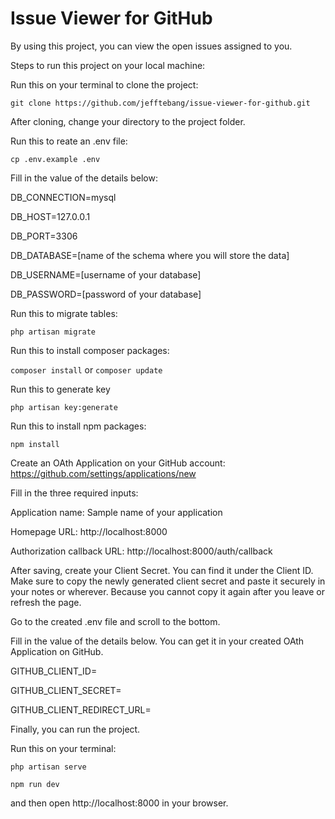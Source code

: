 # Issue Viewer for GitHub

By using this project, you can view the open issues assigned to you.

Steps to run this project on your local machine:

Run this on your terminal to clone the project:

`git clone https://github.com/jefftebang/issue-viewer-for-github.git`

After cloning, change your directory to the project folder.

Run this to reate an .env file:

`cp .env.example .env`

Fill in the value of the details below:

DB_CONNECTION=mysql

DB_HOST=127.0.0.1

DB_PORT=3306

DB_DATABASE=[name of the schema where you will store the data]

DB_USERNAME=[username of your database]

DB_PASSWORD=[password of your database]

Run this to migrate tables:

`php artisan migrate`

Run this to install composer packages:

`composer install` or `composer update`

Run this to generate key

`php artisan key:generate`

Run this to install npm packages:

`npm install`

Create an OAth Application on your GitHub account:
https://github.com/settings/applications/new

Fill in the three required inputs:

Application name: Sample name of your application

Homepage URL: http://localhost:8000

Authorization callback URL: http://localhost:8000/auth/callback

After saving, create your Client Secret. You can find it under the Client ID. Make sure to copy the newly generated client secret and paste it securely in your notes or wherever. Because you cannot copy it again after you leave or refresh the page.

Go to the created .env file and scroll to the bottom.

Fill in the value of the details below. You can get it in your created OAth Application on GitHub.

GITHUB_CLIENT_ID=

GITHUB_CLIENT_SECRET=

GITHUB_CLIENT_REDIRECT_URL=

Finally, you can run the project.

Run this on your terminal:

`php artisan serve`

`npm run dev`

and then open http://localhost:8000 in your browser.
